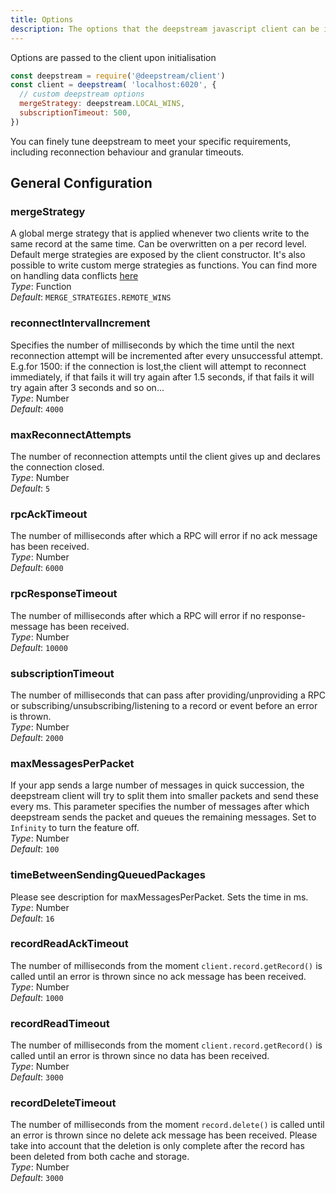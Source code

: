 ```yaml
---
title: Options
description: The options that the deepstream javascript client can be initialized with
---
```


Options are passed to the client upon initialisation

```javascript
const deepstream = require('@deepstream/client')
const client = deepstream( 'localhost:6020', {
  // custom deepstream options
  mergeStrategy: deepstream.LOCAL_WINS,
  subscriptionTimeout: 500,
})
```

You can finely tune deepstream to meet your specific requirements, including reconnection behaviour and granular timeouts.

## General Configuration

### mergeStrategy
A global merge strategy that is applied whenever two clients write to the same record at the same time. Can be overwritten on a per record level. Default merge strategies are exposed by the client constructor. It's also possible to write custom merge strategies as functions. You can find more on handling data conflicts [here](/tutorials/core/handling-data-conflicts/)<br>
_Type_: Function<br>
_Default_: `MERGE_STRATEGIES.REMOTE_WINS`

### reconnectIntervalIncrement
Specifies the number of milliseconds by which the time until the next reconnection attempt will be incremented after every unsuccessful attempt.<br>
E.g.for 1500: if the connection is lost,the client will attempt to reconnect immediately, if that fails it will try again after 1.5 seconds, if that fails it will try again after 3 seconds and so on...<br>
_Type_: Number<br>
_Default_: `4000`

### maxReconnectAttempts
The number of reconnection attempts until the client gives up and declares the connection closed.<br>
_Type_: Number<br>
_Default_: `5`

### rpcAckTimeout
The number of milliseconds after which a RPC will error if no ack message has been received.<br>
_Type_: Number<br>
_Default_: `6000`

### rpcResponseTimeout
The number of milliseconds after which a RPC will error if no response-message has been received.<br>
_Type_: Number<br>
_Default_: `10000`

### subscriptionTimeout
The number of milliseconds that can pass after providing/unproviding a RPC or subscribing/unsubscribing/listening to a record or event before an error is thrown.<br>
_Type_: Number<br>
_Default_: `2000`

### maxMessagesPerPacket
If your app sends a large number of messages in quick succession, the deepstream client will try to split them into smaller packets and send these every <timeBetweenSendingQueuedPackages>ms. This parameter specifies the number of messages after which deepstream sends the packet and queues the remaining messages. Set to `Infinity` to turn the feature off.<br>
_Type_: Number<br>
_Default_: `100`

### timeBetweenSendingQueuedPackages
Please see description for maxMessagesPerPacket. Sets the time in ms.<br>
_Type_: Number<br>
_Default_: `16`

### recordReadAckTimeout
The number of milliseconds from the moment `client.record.getRecord()` is called until an error is thrown since no ack message has been received.<br>
_Type_: Number<br>
_Default_: `1000`

### recordReadTimeout
The number of milliseconds from the moment `client.record.getRecord()` is called until an error is thrown since no data has been received.<br>
_Type_: Number<br>
_Default_: `3000`

### recordDeleteTimeout
The number of milliseconds from the moment `record.delete()` is called until an error is thrown since no delete ack message has been received. Please take into account that the deletion is only complete after the record has been deleted from both cache and storage.<br>
_Type_: Number<br>
_Default_: `3000`
